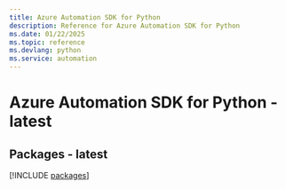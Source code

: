 ```yaml
---
title: Azure Automation SDK for Python
description: Reference for Azure Automation SDK for Python
ms.date: 01/22/2025
ms.topic: reference
ms.devlang: python
ms.service: automation
---
```

# Azure Automation SDK for Python - latest
## Packages - latest
[!INCLUDE [packages](automation-index.md)]